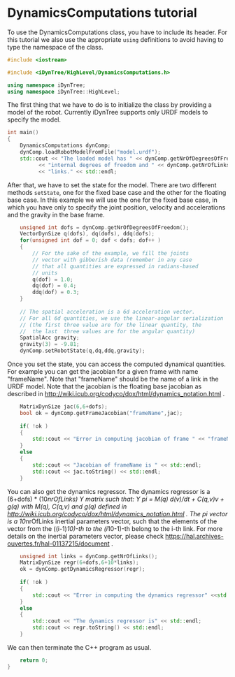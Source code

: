 
# DynamicsComputations tutorial

To use the DynamicsComputations class, you have to include its header.
For this tutorial we also use the appropriate `using` definitions to 
avoid having to type the namespace of the class. 

~~~cpp
#include <iostream>

#include <iDynTree/HighLevel/DynamicsComputations.h>

using namespace iDynTree;
using namespace iDynTree::HighLevel;
~~~

The first thing that we have to do 
is to initialize the class by providing a model of the robot. Currently 
iDynTree supports only URDF models to specify the model. 
~~~cpp
int main()
{
    DynamicsComputations dynComp;
    dynComp.loadRobotModelFromFile("model.urdf");
    std::cout << "The loaded model has " << dynComp.getNrOfDegreesOfFreedom() 
          << "internal degrees of freedom and " << dynComp.getNrOfLinks() 
          << "links." << std::endl;
~~~

After that, we have to set the state for the model. There are two different 
methods `setState`, one for the fixed base case and the other for the floating base case. 
In this example we will use the one for the fixed base case, in which you have only 
to specify the joint position, velocity and accelerations and the gravity in the 
base frame. 

~~~cpp
    unsigned int dofs = dynComp.getNrOfDegreesOfFreedom();
    VectorDynSize q(dofs), dq(dofs), ddq(dofs);
    for(unsigned int dof = 0; dof < dofs; dof++ )
    {
        // For the sake of the example, we fill the joints
        // vector with gibberish data (remember in any case
        // that all quantities are expressed in radians-based 
        // units 
        q(dof) = 1.0;
        dq(dof) = 0.4;
        ddq(dof) = 0.3;
    }
    
    // The spatial acceleration is a 6d acceleration vector. 
    // For all 6d quantities, we use the linear-angular serialization
    // (the first three value are for the linear quantity, the 
    //  the last  three values are for the angular quantity)
    SpatialAcc gravity;
    gravity(3) = -9.81;
    dynComp.setRobotState(q,dq,ddq,gravity);
~~~

Once you set the state, you can access the computed dynamical quantities. 
For example you can get the jacobian for a given frame with name "frameName".
Note that "frameName" should be the name of a link in the URDF model. 
Note that the jacobian is the floating base jacobian as described in 
http://wiki.icub.org/codyco/dox/html/dynamics_notation.html . 

~~~cpp
    MatrixDynSize jac(6,6+dofs);
    bool ok = dynComp.getFrameJacobian("frameName",jac);
    
    if( !ok )
    {
        std::cout << "Error in computing jacobian of frame " << "frameName" << std::endl;
    }
    else 
    {
        std::cout << "Jacobian of frameName is " << std::endl;
        std::cout << jac.toString() << std::endl;
    }
~~~  

You can also get the dynamics regressor. 
The dynamics regressor is a (6+dofs) * (10*nrOfLinks) Y matrix such that:
Y pi = M(q) d(v)/dt + C(q,v)v + g(q) 
with M(q), C(q,v) and g(q) defined in http://wiki.icub.org/codyco/dox/html/dynamics_notation.html .
The pi vector is a 10*nrOfLinks inertial parameters vector, such that the elements of the vector
from the ((i-1)*10)-th to the (i*10-1)-th belong to the i-th link. For more details on the inertial
parameters vector, please check https://hal.archives-ouvertes.fr/hal-01137215/document . 

~~~cpp
    unsigned int links = dynComp.getNrOfLinks();
    MatrixDynSize regr(6+dofs,6+10*links);
    ok = dynComp.getDynamicsRegressor(regr);
    
    if( !ok )
    {
        std::cout << "Error in computing the dynamics regressor" <<std::endl;
    }
    else 
    {
        std::cout << "The dynamics regressor is" << std::endl;
        std::cout << regr.toString() << std::endl;
    }
~~~  

We can then terminate the C++ program as usual.

~~~cpp
    return 0;
}
~~~


